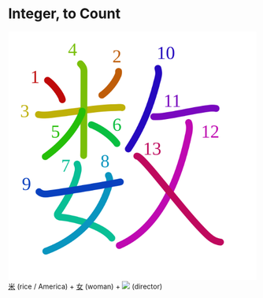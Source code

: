 # Integer, to Count
![数](../kanji-colorize/6570.svg)
[米](米.md) (rice / America) + [女](女.md) (woman) + ![](http://www.kanjidamage.com/assets/radsmall/taskmaster-7c00534b32ba3f977d00ff130bc50ae558d237f761e149237bd40f2cf8d3f245.jpg) (director)